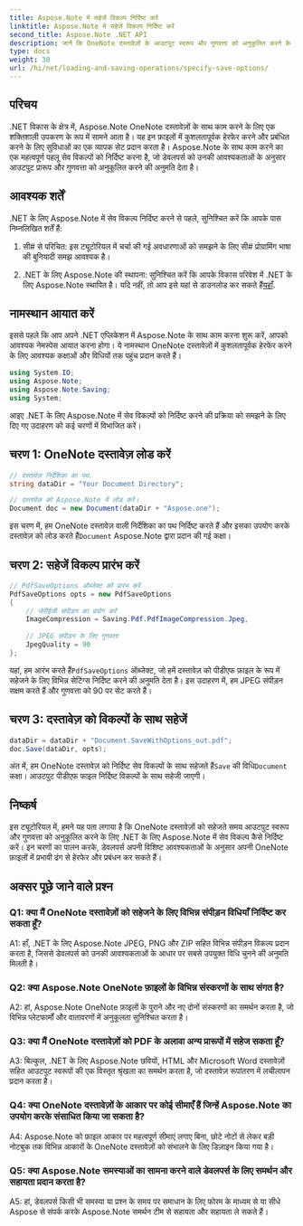 ```yaml
---
title: Aspose.Note में सहेजें विकल्प निर्दिष्ट करें
linktitle: Aspose.Note में सहेजें विकल्प निर्दिष्ट करें
second_title: Aspose.Note .NET API
description: जानें कि OneNote दस्तावेज़ों के आउटपुट स्वरूप और गुणवत्ता को अनुकूलित करने के लिए .NET के लिए Aspose.Note में सेव विकल्प कैसे निर्दिष्ट करें।
type: docs
weight: 30
url: /hi/net/loading-and-saving-operations/specify-save-options/
---
```

## परिचय

.NET विकास के क्षेत्र में, Aspose.Note OneNote दस्तावेज़ों के साथ काम करने के लिए एक शक्तिशाली उपकरण के रूप में सामने आता है। यह इन फ़ाइलों में कुशलतापूर्वक हेरफेर करने और प्रबंधित करने के लिए सुविधाओं का एक व्यापक सेट प्रदान करता है। Aspose.Note के साथ काम करने का एक महत्वपूर्ण पहलू सेव विकल्पों को निर्दिष्ट करना है, जो डेवलपर्स को उनकी आवश्यकताओं के अनुसार आउटपुट प्रारूप और गुणवत्ता को अनुकूलित करने की अनुमति देता है।

## आवश्यक शर्तें

.NET के लिए Aspose.Note में सेव विकल्प निर्दिष्ट करने से पहले, सुनिश्चित करें कि आपके पास निम्नलिखित शर्तें हैं:

1. सी# से परिचित: इस ट्यूटोरियल में चर्चा की गई अवधारणाओं को समझने के लिए सी# प्रोग्रामिंग भाषा की बुनियादी समझ आवश्यक है।
   
2.  .NET के लिए Aspose.Note की स्थापना: सुनिश्चित करें कि आपके विकास परिवेश में .NET के लिए Aspose.Note स्थापित है। यदि नहीं, तो आप इसे यहां से डाउनलोड कर सकते हैं[यहाँ](https://releases.aspose.com/note/net/).

## नामस्थान आयात करें

इससे पहले कि आप अपने .NET एप्लिकेशन में Aspose.Note के साथ काम करना शुरू करें, आपको आवश्यक नेमस्पेस आयात करना होगा। ये नामस्थान OneNote दस्तावेज़ों में कुशलतापूर्वक हेरफेर करने के लिए आवश्यक कक्षाओं और विधियों तक पहुंच प्रदान करते हैं।

```csharp
using System.IO;
using Aspose.Note;
using Aspose.Note.Saving;
using System;
```

आइए .NET के लिए Aspose.Note में सेव विकल्पों को निर्दिष्ट करने की प्रक्रिया को समझने के लिए दिए गए उदाहरण को कई चरणों में विभाजित करें।

## चरण 1: OneNote दस्तावेज़ लोड करें

```csharp
// दस्तावेज़ निर्देशिका का पथ.
string dataDir = "Your Document Directory";

// दस्तावेज़ को Aspose.Note में लोड करें।
Document doc = new Document(dataDir + "Aspose.one");
```

 इस चरण में, हम OneNote दस्तावेज़ वाली निर्देशिका का पथ निर्दिष्ट करते हैं और इसका उपयोग करके दस्तावेज़ को लोड करते हैं`Document` Aspose.Note द्वारा प्रदान की गई कक्षा।

## चरण 2: सहेजें विकल्प प्रारंभ करें

```csharp
// PdfSaveOptions ऑब्जेक्ट को प्रारंभ करें
PdfSaveOptions opts = new PdfSaveOptions
{
    // जेपीईजी संपीड़न का प्रयोग करें
    ImageCompression = Saving.Pdf.PdfImageCompression.Jpeg,
    
    // JPEG संपीड़न के लिए गुणवत्ता
    JpegQuality = 90
};
```

 यहां, हम आरंभ करते हैं`PdfSaveOptions` ऑब्जेक्ट, जो हमें दस्तावेज़ को पीडीएफ फ़ाइल के रूप में सहेजने के लिए विभिन्न सेटिंग्स निर्दिष्ट करने की अनुमति देता है। इस उदाहरण में, हम JPEG संपीड़न सक्षम करते हैं और गुणवत्ता को 90 पर सेट करते हैं।

## चरण 3: दस्तावेज़ को विकल्पों के साथ सहेजें

```csharp
dataDir = dataDir + "Document.SaveWithOptions_out.pdf";
doc.Save(dataDir, opts);
```

 अंत में, हम OneNote दस्तावेज़ को निर्दिष्ट सेव विकल्पों के साथ सहेजते हैं`Save` की विधि`Document` कक्षा। आउटपुट पीडीएफ फाइल निर्दिष्ट विकल्पों के साथ सहेजी जाएगी।

## निष्कर्ष

इस ट्यूटोरियल में, हमने यह पता लगाया है कि OneNote दस्तावेज़ों को सहेजते समय आउटपुट स्वरूप और गुणवत्ता को अनुकूलित करने के लिए .NET के लिए Aspose.Note में सेव विकल्प कैसे निर्दिष्ट करें। इन चरणों का पालन करके, डेवलपर्स अपनी विशिष्ट आवश्यकताओं के अनुसार अपनी OneNote फ़ाइलों में प्रभावी ढंग से हेरफेर और प्रबंधन कर सकते हैं।

## अक्सर पूछे जाने वाले प्रश्न

### Q1: क्या मैं OneNote दस्तावेज़ों को सहेजने के लिए विभिन्न संपीड़न विधियाँ निर्दिष्ट कर सकता हूँ?

A1: हाँ, .NET के लिए Aspose.Note JPEG, PNG और ZIP सहित विभिन्न संपीड़न विकल्प प्रदान करता है, जिससे डेवलपर्स को उनकी आवश्यकताओं के आधार पर सबसे उपयुक्त विधि चुनने की अनुमति मिलती है।

### Q2: क्या Aspose.Note OneNote फ़ाइलों के विभिन्न संस्करणों के साथ संगत है?

A2: हां, Aspose.Note OneNote फ़ाइलों के पुराने और नए दोनों संस्करणों का समर्थन करता है, जो विभिन्न प्लेटफार्मों और वातावरणों में अनुकूलता सुनिश्चित करता है।

### Q3: क्या मैं OneNote दस्तावेज़ों को PDF के अलावा अन्य प्रारूपों में सहेज सकता हूँ?

A3: बिल्कुल, .NET के लिए Aspose.Note छवियों, HTML और Microsoft Word दस्तावेज़ों सहित आउटपुट स्वरूपों की एक विस्तृत श्रृंखला का समर्थन करता है, जो दस्तावेज़ रूपांतरण में लचीलापन प्रदान करता है।

### Q4: क्या OneNote दस्तावेज़ों के आकार पर कोई सीमाएँ हैं जिन्हें Aspose.Note का उपयोग करके संसाधित किया जा सकता है?

A4: Aspose.Note को फ़ाइल आकार पर महत्वपूर्ण सीमाएं लगाए बिना, छोटे नोटों से लेकर बड़ी नोटबुक तक विभिन्न आकारों के OneNote दस्तावेज़ों को संभालने के लिए डिज़ाइन किया गया है।

### Q5: क्या Aspose.Note समस्याओं का सामना करने वाले डेवलपर्स के लिए समर्थन और सहायता प्रदान करता है?

A5: हां, डेवलपर्स किसी भी समस्या या प्रश्न के समय पर समाधान के लिए फोरम के माध्यम से या सीधे Aspose से संपर्क करके Aspose.Note समर्थन टीम से सहायता और सहायता ले सकते हैं।